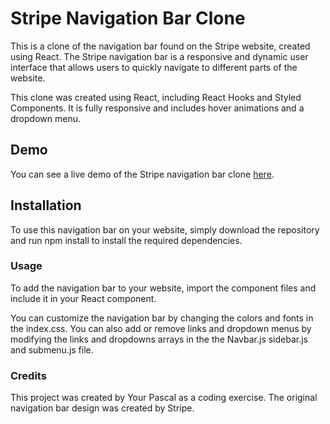 # Stripe Navigation Bar Clone

This is a clone of the navigation bar found on the Stripe website, created using React. The Stripe navigation bar is a responsive and dynamic user interface that allows users to quickly navigate to different parts of the website.

This clone was created using React, including React Hooks and Styled Components. It is fully responsive and includes hover animations and a dropdown menu.

## Demo

You can see a live demo of the Stripe navigation bar clone [here](pascalprojects-stripe-clone.netlify.app).

## Installation

To use this navigation bar on your website, simply download the repository and run npm install to install the required dependencies.

### Usage

To add the navigation bar to your website, import the component files and include it in your React component.

You can customize the navigation bar by changing the colors and fonts in the index.css. You can also add or remove links and dropdown menus by modifying the links and dropdowns arrays in the the Navbar.js sidebar.js and submenu.js file.

### Credits

This project was created by Your Pascal as a coding exercise. The original navigation bar design was created by Stripe.
